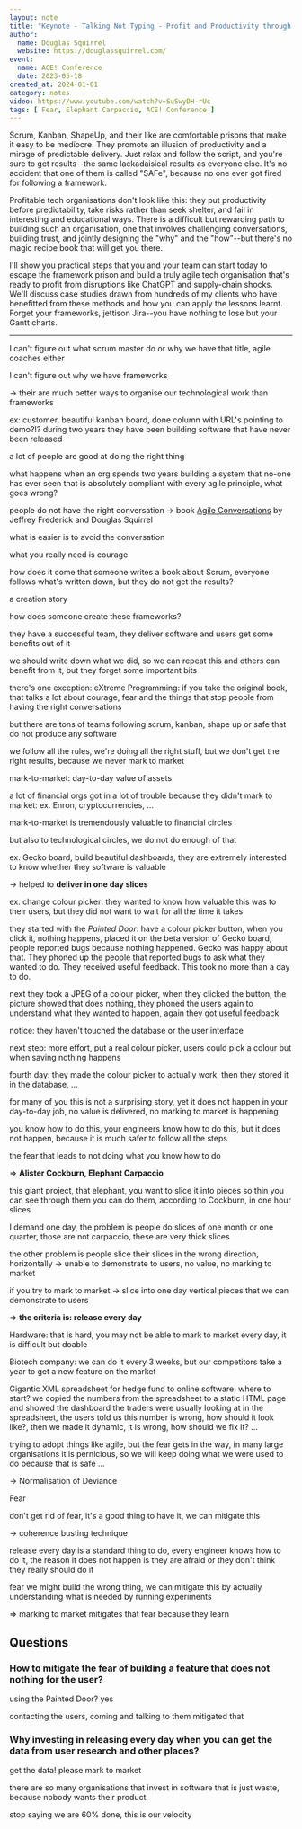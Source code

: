 ```yaml
---
layout: note
title: "Keynote - Talking Not Typing - Profit and Productivity through Difficult Conversations"
author:
  name: Douglas Squirrel
  website: https://douglassquirrel.com/
event:
  name: ACE! Conference
  date: 2023-05-18
created_at: 2024-01-01
category: notes
video: https://www.youtube.com/watch?v=SuSwyDH-rUc
tags: [ Fear, Elephant Carpaccio, ACE! Conference ]
---
```


Scrum, Kanban, ShapeUp, and their like are comfortable prisons that make it easy to be mediocre. They promote an illusion of productivity and a mirage of predictable delivery. Just relax and follow the script, and you're sure to get results--the same lackadaisical results as everyone else. It's no accident that one of them is called "SAFe", because no one ever got fired for following a framework.

Profitable tech organisations don't look like this: they put productivity before predictability, take risks rather than seek shelter, and fail in interesting and educational ways. There is a difficult but rewarding path to building such an organisation, one that involves challenging conversations, building trust, and jointly designing the "why" and the "how"--but there's no magic recipe book that will get you there.

I'll show you practical steps that you and your team can start today to escape the framework prison and build a truly agile tech organisation that's ready to profit from disruptions like ChatGPT and supply-chain shocks. We'll discuss case studies drawn from hundreds of my clients who have benefitted from these methods and how you can apply the lessons learnt. Forget your frameworks, jettison Jira--you have nothing to lose but your Gantt charts.

---

I can't figure out what scrum master do or why we have that title, agile coaches either

I can't figure out why we have frameworks

-> their are much better ways to organise our technological work than frameworks

ex: customer, beautiful kanban board, done column with URL's pointing to demo?!? during two years they have been building software that have never been released

a lot of people are good at doing the right thing

what happens when an org spends two years building a system that no-one has ever seen that is absolutely compliant with every agile principle, what goes wrong?

people do not have the right conversation -> book [Agile Conversations](https://www.goodreads.com/book/show/53094749-agile-conversations) by Jeffrey Frederick and Douglas Squirrel

what is easier is to avoid the conversation

what you really need is courage

how does it come that someone writes a book about Scrum, everyone follows what's written down, but they do not get the results?

a creation story

how does someone create these frameworks?

they have a successful team, they deliver software and users get some benefits out of it

we should write down what we did, so we can repeat this and others can benefit from it, but they forget some important bits

there's one exception: eXtreme Programming: if you take the original book, that talks a lot about courage, fear and the things that stop people from having the right conversations

but there are tons of teams following scrum, kanban, shape up or safe that do not produce any software

we follow all the rules, we're doing all the right stuff, but we don't get the right results, because we never mark to market

mark-to-market: day-to-day value of assets

a lot of financial orgs got in a lot of trouble because they didn't mark to market: ex. Enron, cryptocurrencies, ...

mark-to-market is tremendously valuable to financial circles

but also to technological circles, we do not do enough of that

ex. Gecko board, build beautiful dashboards, they are extremely interested to know whether they software is valuable

-> helped to **deliver in one day slices**

ex. change colour picker: they wanted to know how valuable this was to their users, but they did not want to wait for all the time it takes

they started with the *Painted Door*: have a colour picker button, when you click it, nothing happens, placed it on the beta version of Gecko board, people reported bugs because nothing happened. Gecko was happy about that. They phoned up the people that reported bugs to ask what they wanted to do. They received useful feedback. This took no more than a day to do.

next they took a JPEG of a colour picker, when they clicked the button, the picture showed that does nothing, they phoned the users again to understand what they wanted to happen, again they got useful feedback

notice: they haven't touched the database or the user interface

next step: more effort, put a real colour picker, users could pick a colour but when saving nothing happens

fourth day: they made the colour picker to actually work, then they stored it in the database, ...

for many of you this is not a surprising story, yet it does not happen in your day-to-day job, no value is delivered, no marking to market is happening

you know how to do this, your engineers know how to do this, but it does not happen, because it is much safer to follow all the steps

the fear that leads to not doing what you know how to do

=> **Alister Cockburn, Elephant Carpaccio**

this giant project, that elephant, you want to slice it into pieces so thin you can see through them you can do them, according to Cockburn, in one hour slices

I demand one day, the problem is people do slices of one month or one quarter, those are not carpaccio, these are very thick slices

the other problem is people slice their slices in the wrong direction, horizontally -> unable to demonstrate to users, no value, no marking to market

if you try to mark to market -> slice into one day vertical pieces that we can demonstrate to users

=> **the criteria is: release every day**

Hardware: that is hard, you may not be able to mark to market every day, it is difficult but doable

Biotech company: we can do it every 3 weeks, but our competitors take a year to get a new feature on the market

Gigantic XML spreadsheet for hedge fund to online software: where to start? we copied the numbers from the spreadsheet to a static HTML page and showed the dashboard the traders were usually looking at in the spreadsheet, the users told us this number is wrong, how should it look like?, then we made it dynamic, it is wrong, how should we fix it? ...

trying to adopt things like agile, but the fear gets in the way, in many large organisations it is pernicious, so we will keep doing what we were used to do because that is safe  ...

-> Normalisation of Deviance

Fear

don't get rid of fear, it's a good thing to have it, we can mitigate this

-> coherence busting technique

release every day is a standard thing to do, every engineer knows how to do it, the reason it does not happen is they are afraid or they don't think they really should do it

fear we might build the wrong thing, we can mitigate this by actually understanding what is needed by running experiments

=> marking to market mitigates that fear because they learn

## Questions

### How to mitigate the fear of building a feature that does not nothing for the user?

using the Painted Door? yes

contacting the users, coming and talking to them mitigated that

### Why investing in releasing every day when you can get the data from user research and other places?

get the data! please mark to market

there are so many organisations that invest in software that is just waste, because nobody wants their product

stop saying we are 60% done, this is our velocity
